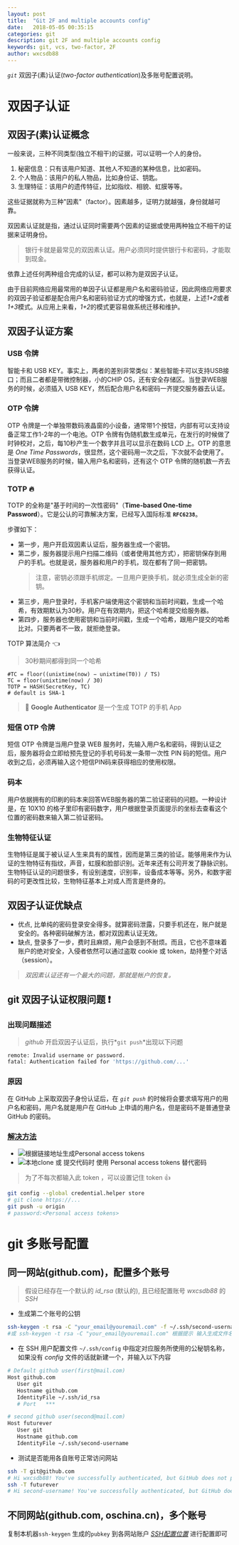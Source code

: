 ```yaml
---
layout: post
title:  "Git 2F and multiple accounts config"
date:   2018-05-05 00:35:15
categories: git
description: git 2F and multiple accounts config
keywords: git, vcs, two-factor, 2F
author: wxcsdb88
---
```


*`git`* 双因子(素)认证(*two-factor authentication*)及多账号配置说明。

# 双因子认证

## 双因子(素)认证概念

一般来说，三种不同类型(独立不相干)的证据，可以证明一个人的身份。

1. 秘密信息：只有该用户知道、其他人不知道的某种信息，比如密码。
2. 个人物品：该用户的私人物品，比如身份证、钥匙。
3. 生理特征：该用户的遗传特征，比如指纹、相貌、虹膜等等。

这些证据就称为三种"因素"（factor）。因素越多，证明力就越强，身份就越可靠。

双因素认证就是指，通过认证同时需要两个因素的证据或使用两种独立不相干的证据来证明身份。

>银行卡就是最常见的双因素认证。用户必须同时提供银行卡和密码，才能取到现金。

依靠上述任何两种组合完成的认证，都可以称为是双因子认证。

由于目前网络应用最常用的单因子认证都是用户名和密码验证，因此网络应用要求的双因子验证都是配合用户名和密码验证方式的增强方式，也就是，上述*1+2*或者*1+3*模式。从应用上来看，*1+2*的模式更容易做系统迁移和维护。

## 双因子认证方案

### USB 令牌

智能卡和 USB KEY。事实上，两者的差别非常类似：某些智能卡可以支持USB接口；而且二者都是带微控制器，小的CHIP OS，还有安全存储区。当登录WEB服务的时候，必须插入 USB KEY，然后配合用户名和密码一齐提交服务器去认证。

### OTP 令牌

OTP 令牌是一个单独带数码液晶窗的小设备，通常带1个按钮，内部有可以支持设备正常工作1-2年的一个电池。OTP 令牌有伪随机数生成单元，在发行的时候做了时钟校对，之后，每10秒产生一个数字并且可以显示在数码 LCD 上。OTP 的意思是 *One Time Passwords*，很显然，这个密码用一次之后，下次就不会使用了。当登录WEB服务的时候，输入用户名和密码，还有这个 OTP 令牌的随机数一齐去获得认证。

### TOTP :fire:

TOTP 的全称是"基于时间的一次性密码"（**Time-based One-time Password**）。它是公认的可靠解决方案，已经写入国际标准 **`RFC6238`**。

步骤如下：

- 第一步，用户开启双因素认证后，服务器生成一个密钥。
- 第二步，服务器提示用户扫描二维码（或者使用其他方式），把密钥保存到用户的手机。也就是说，服务器和用户的手机，现在都有了同一把密钥。
  >注意，密钥必须跟手机绑定。一旦用户更换手机，就必须生成全新的密钥。
- 第三步，用户登录时，手机客户端使用这个密钥和当前时间戳，生成一个哈希，有效期默认为30秒。用户在有效期内，把这个哈希提交给服务器。
- 第四步，服务器也使用密钥和当前时间戳，生成一个哈希，跟用户提交的哈希比对。只要两者不一致，就拒绝登录。

TOTP 算法简介 :point_left:
>30秒期间都得到同一个哈希

```text
#TC = floor((unixtime(now) − unixtime(T0)) / TS)
TC = floor(unixtime(now) / 30)
TOTP = HASH(SecretKey, TC)
# default is SHA-1
```

>:key: **Google Authenticator** 是一个生成 TOTP 的手机 App

### 短信 OTP 令牌

短信 OTP 令牌是当用户登录 WEB 服务时，先输入用户名和密码，得到认证之后，服务器将会立即给预先登记的手机号码发一条带一次性 PIN 码的短信。用户收到之后，必须再输入这个短信PIN码来获得相应的使用权限。

### 码本

用户依据拥有的印刷的码本来回答WEB服务器的第二验证密码的问题。一种设计是，在 10X10 的格子里印有密码数字，用户根据登录页面提示的坐标去查看这个位置的密码数来输入第二验证密码。

### 生物特征认证

生物特征是属于被认证人生来具有的属性，因而是第三类的验证。能够用来作为认证的生物特征有指纹，声音，虹膜和脸部识别。近年来还有公司开发了静脉识别。生物特征认证的问题很多，有设别速度，识别率，设备成本等等。另外，和数字密码的可更改性比较，生物特征基本上对成人而言是终身的。

## 双因子认证优缺点

- 优点, 比单纯的密码登录安全得多。就算密码泄露，只要手机还在，账户就是安全的。各种密码破解方法，都对双因素认证无效。
- 缺点, 登录多了一步，费时且麻烦，用户会感到不耐烦。而且，它也不意味着账户的绝对安全，入侵者依然可以通过盗取 cookie 或 token，劫持整个对话（session）。

>*双因素认证还有一个最大的问题，那就是帐户的恢复。*

## git 双因子认证权限问题 :exclamation:

### 出现问题描述

>*github* 开启双因子认证后，执行*`git push`*出现以下问题

```bash
remote: Invalid username or password.
fatal: Authentication failed for 'https://github.com/...'
```

### 原因

在 GitHub 上采取双因子身份认证后，在 *`git push`* 的时候将会要求填写用户的用户名和密码，用户名就是用户在 GitHub 上申请的用户名，但是密码不是普通登录 GitHub 的密码。

### [解决方法](https://help.github.com/articles/creating-a-personal-access-token-for-the-command-line)

- ![根据链接地址生成`Personal access tokens`](resources/git-two-factor-add-access-token-full.png)
- ![本地`clone` 或 *提交代码时* 使用 *Personal access tokens* 替代密码](resources/git-two-factor-username-password.png)

>为了不每次都输入此 token ，可以设置记住 token :thumbsup:

```bash
git config --global credential.helper store
# git clone https://...
git push -u origin
# password:<Personal access tokens>
```

# git 多账号配置

## 同一网站(github.com)，配置多个账号

>假设已经存在一个默认的 *id_rsa* (默认的), 且已经配置账号 *wxcsdb88* 的 *SSH*

- 生成第二个账号的公钥

```bash
ssh-keygen -t rsa -C "your_email@youremail.com" -f ~/.ssh/second-username
#或 ssh-keygen -t rsa -C "your_email@youremail.com" 根据提示 输入生成文件名为 second-username
```

- 在 SSH 用户配置文件 `~/.ssh/config` 中指定对应服务所使用的公秘钥名称，如果没有 *config* 文件的话就新建一个，并输入以下内容

```bash
# Default github user(first@mail.com)
Host github.com
   User git
   Hostname github.com
   IdentityFile ~/.ssh/id_rsa
   # Port   ***

# second github user(second@mail.com)
Host futurever
   User git
   Hostname github.com
   IdentityFile ~/.ssh/second-username

``` 

- 测试是否能用各自账号正常访问网站

```bash
ssh -T git@github.com
# Hi wxcsdb88! You've successfully authenticated, but GitHub does not provide shell access.
ssh -T futurever
# Hi second-username! You've successfully authenticated, but GitHub does not provide shell access.
```

## 不同网站(github.com, oschina.cn)，多个账号

复制本机器`ssh-keygen` 生成的`pubkey` 到各网站账户 *[SSH配置位置](https://github.com/settings/keys)* 进行配置即可